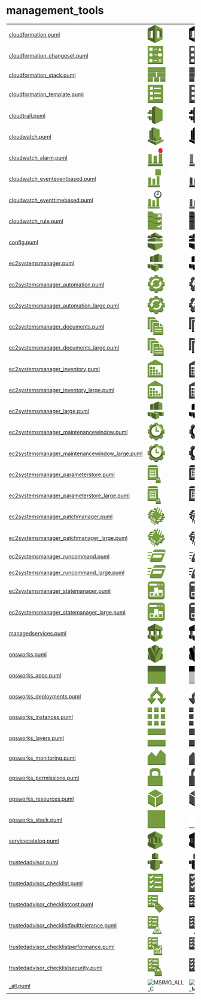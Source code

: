 # management_tools

|   |   |   |   |
|---|---|---|---|
| [cloudformation.puml](cloudformation.puml) | ![MSIMG_CLOUDFORMATION_C](cloudformation.png) | ![MSIMG_CLOUDFORMATION_M](cloudformation_mono.png) | ![MSIMG_CLOUDFORMATION_G](cloudformation_gray.png) | 
| [cloudformation_changeset.puml](cloudformation_changeset.puml) | ![MSIMG_CLOUDFORMATIONCHANGESET_C](cloudformation_changeset.png) | ![MSIMG_CLOUDFORMATIONCHANGESET_M](cloudformation_changeset_mono.png) | ![MSIMG_CLOUDFORMATIONCHANGESET_G](cloudformation_changeset_gray.png) | 
| [cloudformation_stack.puml](cloudformation_stack.puml) | ![MSIMG_CLOUDFORMATIONSTACK_C](cloudformation_stack.png) | ![MSIMG_CLOUDFORMATIONSTACK_M](cloudformation_stack_mono.png) | ![MSIMG_CLOUDFORMATIONSTACK_G](cloudformation_stack_gray.png) | 
| [cloudformation_template.puml](cloudformation_template.puml) | ![MSIMG_CLOUDFORMATIONTEMPLATE_C](cloudformation_template.png) | ![MSIMG_CLOUDFORMATIONTEMPLATE_M](cloudformation_template_mono.png) | ![MSIMG_CLOUDFORMATIONTEMPLATE_G](cloudformation_template_gray.png) | 
| [cloudtrail.puml](cloudtrail.puml) | ![MSIMG_CLOUDTRAIL_C](cloudtrail.png) | ![MSIMG_CLOUDTRAIL_M](cloudtrail_mono.png) | ![MSIMG_CLOUDTRAIL_G](cloudtrail_gray.png) | 
| [cloudwatch.puml](cloudwatch.puml) | ![MSIMG_CLOUDWATCH_C](cloudwatch.png) | ![MSIMG_CLOUDWATCH_M](cloudwatch_mono.png) | ![MSIMG_CLOUDWATCH_G](cloudwatch_gray.png) | 
| [cloudwatch_alarm.puml](cloudwatch_alarm.puml) | ![MSIMG_CLOUDWATCHALARM_C](cloudwatch_alarm.png) | ![MSIMG_CLOUDWATCHALARM_M](cloudwatch_alarm_mono.png) | ![MSIMG_CLOUDWATCHALARM_G](cloudwatch_alarm_gray.png) | 
| [cloudwatch_eventeventbased.puml](cloudwatch_eventeventbased.puml) | ![MSIMG_CLOUDWATCHEVENTEVENTBASED_C](cloudwatch_eventeventbased.png) | ![MSIMG_CLOUDWATCHEVENTEVENTBASED_M](cloudwatch_eventeventbased_mono.png) | ![MSIMG_CLOUDWATCHEVENTEVENTBASED_G](cloudwatch_eventeventbased_gray.png) | 
| [cloudwatch_eventtimebased.puml](cloudwatch_eventtimebased.puml) | ![MSIMG_CLOUDWATCHEVENTTIMEBASED_C](cloudwatch_eventtimebased.png) | ![MSIMG_CLOUDWATCHEVENTTIMEBASED_M](cloudwatch_eventtimebased_mono.png) | ![MSIMG_CLOUDWATCHEVENTTIMEBASED_G](cloudwatch_eventtimebased_gray.png) | 
| [cloudwatch_rule.puml](cloudwatch_rule.puml) | ![MSIMG_CLOUDWATCHRULE_C](cloudwatch_rule.png) | ![MSIMG_CLOUDWATCHRULE_M](cloudwatch_rule_mono.png) | ![MSIMG_CLOUDWATCHRULE_G](cloudwatch_rule_gray.png) | 
| [config.puml](config.puml) | ![MSIMG_CONFIG_C](config.png) | ![MSIMG_CONFIG_M](config_mono.png) | ![MSIMG_CONFIG_G](config_gray.png) | 
| [ec2systemsmanager.puml](ec2systemsmanager.puml) | ![MSIMG_EC2SYSTEMSMANAGER_C](ec2systemsmanager.png) | ![MSIMG_EC2SYSTEMSMANAGER_M](ec2systemsmanager_mono.png) | ![MSIMG_EC2SYSTEMSMANAGER_G](ec2systemsmanager_gray.png) | 
| [ec2systemsmanager_automation.puml](ec2systemsmanager_automation.puml) | ![MSIMG_EC2SYSTEMSMANAGERAUTOMATION_C](ec2systemsmanager_automation.png) | ![MSIMG_EC2SYSTEMSMANAGERAUTOMATION_M](ec2systemsmanager_automation_mono.png) | ![MSIMG_EC2SYSTEMSMANAGERAUTOMATION_G](ec2systemsmanager_automation_gray.png) | 
| [ec2systemsmanager_automation_large.puml](ec2systemsmanager_automation_large.puml) | ![MSIMG_EC2SYSTEMSMANAGERAUTOMATIONLARGE_C](ec2systemsmanager_automation_large.png) | ![MSIMG_EC2SYSTEMSMANAGERAUTOMATIONLARGE_M](ec2systemsmanager_automation_large_mono.png) | ![MSIMG_EC2SYSTEMSMANAGERAUTOMATIONLARGE_G](ec2systemsmanager_automation_large_gray.png) | 
| [ec2systemsmanager_documents.puml](ec2systemsmanager_documents.puml) | ![MSIMG_EC2SYSTEMSMANAGERDOCUMENTS_C](ec2systemsmanager_documents.png) | ![MSIMG_EC2SYSTEMSMANAGERDOCUMENTS_M](ec2systemsmanager_documents_mono.png) | ![MSIMG_EC2SYSTEMSMANAGERDOCUMENTS_G](ec2systemsmanager_documents_gray.png) | 
| [ec2systemsmanager_documents_large.puml](ec2systemsmanager_documents_large.puml) | ![MSIMG_EC2SYSTEMSMANAGERDOCUMENTSLARGE_C](ec2systemsmanager_documents_large.png) | ![MSIMG_EC2SYSTEMSMANAGERDOCUMENTSLARGE_M](ec2systemsmanager_documents_large_mono.png) | ![MSIMG_EC2SYSTEMSMANAGERDOCUMENTSLARGE_G](ec2systemsmanager_documents_large_gray.png) | 
| [ec2systemsmanager_inventory.puml](ec2systemsmanager_inventory.puml) | ![MSIMG_EC2SYSTEMSMANAGERINVENTORY_C](ec2systemsmanager_inventory.png) | ![MSIMG_EC2SYSTEMSMANAGERINVENTORY_M](ec2systemsmanager_inventory_mono.png) | ![MSIMG_EC2SYSTEMSMANAGERINVENTORY_G](ec2systemsmanager_inventory_gray.png) | 
| [ec2systemsmanager_inventory_large.puml](ec2systemsmanager_inventory_large.puml) | ![MSIMG_EC2SYSTEMSMANAGERINVENTORYLARGE_C](ec2systemsmanager_inventory_large.png) | ![MSIMG_EC2SYSTEMSMANAGERINVENTORYLARGE_M](ec2systemsmanager_inventory_large_mono.png) | ![MSIMG_EC2SYSTEMSMANAGERINVENTORYLARGE_G](ec2systemsmanager_inventory_large_gray.png) | 
| [ec2systemsmanager_large.puml](ec2systemsmanager_large.puml) | ![MSIMG_EC2SYSTEMSMANAGERLARGE_C](ec2systemsmanager_large.png) | ![MSIMG_EC2SYSTEMSMANAGERLARGE_M](ec2systemsmanager_large_mono.png) | ![MSIMG_EC2SYSTEMSMANAGERLARGE_G](ec2systemsmanager_large_gray.png) | 
| [ec2systemsmanager_maintenancewindow.puml](ec2systemsmanager_maintenancewindow.puml) | ![MSIMG_EC2SYSTEMSMANAGERMAINTENANCEWINDOW_C](ec2systemsmanager_maintenancewindow.png) | ![MSIMG_EC2SYSTEMSMANAGERMAINTENANCEWINDOW_M](ec2systemsmanager_maintenancewindow_mono.png) | ![MSIMG_EC2SYSTEMSMANAGERMAINTENANCEWINDOW_G](ec2systemsmanager_maintenancewindow_gray.png) | 
| [ec2systemsmanager_maintenancewindow_large.puml](ec2systemsmanager_maintenancewindow_large.puml) | ![MSIMG_EC2SYSTEMSMANAGERMAINTENANCEWINDOWLARGE_C](ec2systemsmanager_maintenancewindow_large.png) | ![MSIMG_EC2SYSTEMSMANAGERMAINTENANCEWINDOWLARGE_M](ec2systemsmanager_maintenancewindow_large_mono.png) | ![MSIMG_EC2SYSTEMSMANAGERMAINTENANCEWINDOWLARGE_G](ec2systemsmanager_maintenancewindow_large_gray.png) | 
| [ec2systemsmanager_parameterstore.puml](ec2systemsmanager_parameterstore.puml) | ![MSIMG_EC2SYSTEMSMANAGERPARAMETERSTORE_C](ec2systemsmanager_parameterstore.png) | ![MSIMG_EC2SYSTEMSMANAGERPARAMETERSTORE_M](ec2systemsmanager_parameterstore_mono.png) | ![MSIMG_EC2SYSTEMSMANAGERPARAMETERSTORE_G](ec2systemsmanager_parameterstore_gray.png) | 
| [ec2systemsmanager_parameterstore_large.puml](ec2systemsmanager_parameterstore_large.puml) | ![MSIMG_EC2SYSTEMSMANAGERPARAMETERSTORELARGE_C](ec2systemsmanager_parameterstore_large.png) | ![MSIMG_EC2SYSTEMSMANAGERPARAMETERSTORELARGE_M](ec2systemsmanager_parameterstore_large_mono.png) | ![MSIMG_EC2SYSTEMSMANAGERPARAMETERSTORELARGE_G](ec2systemsmanager_parameterstore_large_gray.png) | 
| [ec2systemsmanager_patchmanager.puml](ec2systemsmanager_patchmanager.puml) | ![MSIMG_EC2SYSTEMSMANAGERPATCHMANAGER_C](ec2systemsmanager_patchmanager.png) | ![MSIMG_EC2SYSTEMSMANAGERPATCHMANAGER_M](ec2systemsmanager_patchmanager_mono.png) | ![MSIMG_EC2SYSTEMSMANAGERPATCHMANAGER_G](ec2systemsmanager_patchmanager_gray.png) | 
| [ec2systemsmanager_patchmanager_large.puml](ec2systemsmanager_patchmanager_large.puml) | ![MSIMG_EC2SYSTEMSMANAGERPATCHMANAGERLARGE_C](ec2systemsmanager_patchmanager_large.png) | ![MSIMG_EC2SYSTEMSMANAGERPATCHMANAGERLARGE_M](ec2systemsmanager_patchmanager_large_mono.png) | ![MSIMG_EC2SYSTEMSMANAGERPATCHMANAGERLARGE_G](ec2systemsmanager_patchmanager_large_gray.png) | 
| [ec2systemsmanager_runcommand.puml](ec2systemsmanager_runcommand.puml) | ![MSIMG_EC2SYSTEMSMANAGERRUNCOMMAND_C](ec2systemsmanager_runcommand.png) | ![MSIMG_EC2SYSTEMSMANAGERRUNCOMMAND_M](ec2systemsmanager_runcommand_mono.png) | ![MSIMG_EC2SYSTEMSMANAGERRUNCOMMAND_G](ec2systemsmanager_runcommand_gray.png) | 
| [ec2systemsmanager_runcommand_large.puml](ec2systemsmanager_runcommand_large.puml) | ![MSIMG_EC2SYSTEMSMANAGERRUNCOMMANDLARGE_C](ec2systemsmanager_runcommand_large.png) | ![MSIMG_EC2SYSTEMSMANAGERRUNCOMMANDLARGE_M](ec2systemsmanager_runcommand_large_mono.png) | ![MSIMG_EC2SYSTEMSMANAGERRUNCOMMANDLARGE_G](ec2systemsmanager_runcommand_large_gray.png) | 
| [ec2systemsmanager_statemanager.puml](ec2systemsmanager_statemanager.puml) | ![MSIMG_EC2SYSTEMSMANAGERSTATEMANAGER_C](ec2systemsmanager_statemanager.png) | ![MSIMG_EC2SYSTEMSMANAGERSTATEMANAGER_M](ec2systemsmanager_statemanager_mono.png) | ![MSIMG_EC2SYSTEMSMANAGERSTATEMANAGER_G](ec2systemsmanager_statemanager_gray.png) | 
| [ec2systemsmanager_statemanager_large.puml](ec2systemsmanager_statemanager_large.puml) | ![MSIMG_EC2SYSTEMSMANAGERSTATEMANAGERLARGE_C](ec2systemsmanager_statemanager_large.png) | ![MSIMG_EC2SYSTEMSMANAGERSTATEMANAGERLARGE_M](ec2systemsmanager_statemanager_large_mono.png) | ![MSIMG_EC2SYSTEMSMANAGERSTATEMANAGERLARGE_G](ec2systemsmanager_statemanager_large_gray.png) | 
| [managedservices.puml](managedservices.puml) | ![MSIMG_MANAGEDSERVICES_C](managedservices.png) | ![MSIMG_MANAGEDSERVICES_M](managedservices_mono.png) | ![MSIMG_MANAGEDSERVICES_G](managedservices_gray.png) | 
| [opsworks.puml](opsworks.puml) | ![MSIMG_OPSWORKS_C](opsworks.png) | ![MSIMG_OPSWORKS_M](opsworks_mono.png) | ![MSIMG_OPSWORKS_G](opsworks_gray.png) | 
| [opsworks_apps.puml](opsworks_apps.puml) | ![MSIMG_OPSWORKSAPPS_C](opsworks_apps.png) | ![MSIMG_OPSWORKSAPPS_M](opsworks_apps_mono.png) | ![MSIMG_OPSWORKSAPPS_G](opsworks_apps_gray.png) | 
| [opsworks_deployments.puml](opsworks_deployments.puml) | ![MSIMG_OPSWORKSDEPLOYMENTS_C](opsworks_deployments.png) | ![MSIMG_OPSWORKSDEPLOYMENTS_M](opsworks_deployments_mono.png) | ![MSIMG_OPSWORKSDEPLOYMENTS_G](opsworks_deployments_gray.png) | 
| [opsworks_instances.puml](opsworks_instances.puml) | ![MSIMG_OPSWORKSINSTANCES_C](opsworks_instances.png) | ![MSIMG_OPSWORKSINSTANCES_M](opsworks_instances_mono.png) | ![MSIMG_OPSWORKSINSTANCES_G](opsworks_instances_gray.png) | 
| [opsworks_layers.puml](opsworks_layers.puml) | ![MSIMG_OPSWORKSLAYERS_C](opsworks_layers.png) | ![MSIMG_OPSWORKSLAYERS_M](opsworks_layers_mono.png) | ![MSIMG_OPSWORKSLAYERS_G](opsworks_layers_gray.png) | 
| [opsworks_monitoring.puml](opsworks_monitoring.puml) | ![MSIMG_OPSWORKSMONITORING_C](opsworks_monitoring.png) | ![MSIMG_OPSWORKSMONITORING_M](opsworks_monitoring_mono.png) | ![MSIMG_OPSWORKSMONITORING_G](opsworks_monitoring_gray.png) | 
| [opsworks_permissions.puml](opsworks_permissions.puml) | ![MSIMG_OPSWORKSPERMISSIONS_C](opsworks_permissions.png) | ![MSIMG_OPSWORKSPERMISSIONS_M](opsworks_permissions_mono.png) | ![MSIMG_OPSWORKSPERMISSIONS_G](opsworks_permissions_gray.png) | 
| [opsworks_resources.puml](opsworks_resources.puml) | ![MSIMG_OPSWORKSRESOURCES_C](opsworks_resources.png) | ![MSIMG_OPSWORKSRESOURCES_M](opsworks_resources_mono.png) | ![MSIMG_OPSWORKSRESOURCES_G](opsworks_resources_gray.png) | 
| [opsworks_stack.puml](opsworks_stack.puml) | ![MSIMG_OPSWORKSSTACK_C](opsworks_stack.png) | ![MSIMG_OPSWORKSSTACK_M](opsworks_stack_mono.png) | ![MSIMG_OPSWORKSSTACK_G](opsworks_stack_gray.png) | 
| [servicecatalog.puml](servicecatalog.puml) | ![MSIMG_SERVICECATALOG_C](servicecatalog.png) | ![MSIMG_SERVICECATALOG_M](servicecatalog_mono.png) | ![MSIMG_SERVICECATALOG_G](servicecatalog_gray.png) | 
| [trustedadvisor.puml](trustedadvisor.puml) | ![MSIMG_TRUSTEDADVISOR_C](trustedadvisor.png) | ![MSIMG_TRUSTEDADVISOR_M](trustedadvisor_mono.png) | ![MSIMG_TRUSTEDADVISOR_G](trustedadvisor_gray.png) | 
| [trustedadvisor_checklist.puml](trustedadvisor_checklist.puml) | ![MSIMG_TRUSTEDADVISORCHECKLIST_C](trustedadvisor_checklist.png) | ![MSIMG_TRUSTEDADVISORCHECKLIST_M](trustedadvisor_checklist_mono.png) | ![MSIMG_TRUSTEDADVISORCHECKLIST_G](trustedadvisor_checklist_gray.png) | 
| [trustedadvisor_checklistcost.puml](trustedadvisor_checklistcost.puml) | ![MSIMG_TRUSTEDADVISORCHECKLISTCOST_C](trustedadvisor_checklistcost.png) | ![MSIMG_TRUSTEDADVISORCHECKLISTCOST_M](trustedadvisor_checklistcost_mono.png) | ![MSIMG_TRUSTEDADVISORCHECKLISTCOST_G](trustedadvisor_checklistcost_gray.png) | 
| [trustedadvisor_checklistfaulttolerance.puml](trustedadvisor_checklistfaulttolerance.puml) | ![MSIMG_TRUSTEDADVISORCHECKLISTFAULTTOLERANCE_C](trustedadvisor_checklistfaulttolerance.png) | ![MSIMG_TRUSTEDADVISORCHECKLISTFAULTTOLERANCE_M](trustedadvisor_checklistfaulttolerance_mono.png) | ![MSIMG_TRUSTEDADVISORCHECKLISTFAULTTOLERANCE_G](trustedadvisor_checklistfaulttolerance_gray.png) | 
| [trustedadvisor_checklistperformance.puml](trustedadvisor_checklistperformance.puml) | ![MSIMG_TRUSTEDADVISORCHECKLISTPERFORMANCE_C](trustedadvisor_checklistperformance.png) | ![MSIMG_TRUSTEDADVISORCHECKLISTPERFORMANCE_M](trustedadvisor_checklistperformance_mono.png) | ![MSIMG_TRUSTEDADVISORCHECKLISTPERFORMANCE_G](trustedadvisor_checklistperformance_gray.png) | 
| [trustedadvisor_checklistsecurity.puml](trustedadvisor_checklistsecurity.puml) | ![MSIMG_TRUSTEDADVISORCHECKLISTSECURITY_C](trustedadvisor_checklistsecurity.png) | ![MSIMG_TRUSTEDADVISORCHECKLISTSECURITY_M](trustedadvisor_checklistsecurity_mono.png) | ![MSIMG_TRUSTEDADVISORCHECKLISTSECURITY_G](trustedadvisor_checklistsecurity_gray.png) | 
| [_all.puml](_all.puml) | ![MSIMG_ALL_C](_all.png) | ![MSIMG_ALL_M](_all_mono.png) | ![MSIMG_ALL_G](_all_gray.png) | 
